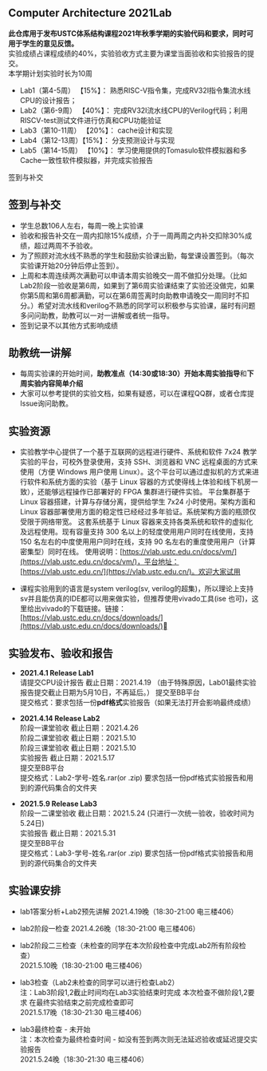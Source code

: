 ## Computer Architecture 2021Lab
**此仓库用于发布USTC体系结构课程2021年秋季学期的实验代码和要求，同时可用于学生的意见反馈。**  
实验成绩占课程成绩的40%，实验验收方式主要为课堂当面验收和实验报告的提交。  
本学期计划实验时长为10周

* Lab1（第4-5周）  【15%】： 熟悉RISC-V指令集，完成RV32I指令集流水线CPU的设计报告；
* Lab2（第6-9周）  【40%】： 完成RV32I流水线CPU的Verilog代码；利用RISCV-test测试文件进行仿真和CPU功能验证
* Lab3（第10-11周） 【20%】： cache设计和实现
* Lab4（第12-13周）【15%】： 分支预测设计与实现
* Lab5（第14-15周）   【10%】： 学习使用提供的Tomasulo软件模拟器和多Cache一致性软件模拟器，并完成实验报告


签到与补交

## 签到与补交

* 学生总数106人左右，每周一晚上实验课
* 验收和报告补交在一周内扣除15%成绩，介于一周两周之内补交扣除30%成绩，超过两周不予验收。
* 为了照顾对流水线不熟悉的学生和鼓励实验课出勤，每堂课设置签到。（每次实验课开始20分钟后停止签到）。
* 上周和本周连续两次满勤可以申请本周实验晚交一周不做扣分处理。（比如Lab2阶段一验收是第6周，如果到了第6周实验课结束了实验还没做完，如果你第5周和第6周都满勤，可以在第6周签离时向助教申请晚交一周同时不扣分。）希望对流水线和verilog不熟悉的同学可以积极参与实验课，届时有问题多问问助教，助教可以一对一讲解或者统一指导。
* 签到记录不以其他方式影响成绩

## 助教统一讲解
*  每周实验课的开始时间，**助教准点（14:30或18:30）**开始**本周实验指导**和**下周实验内容简单介绍**
* 大家可以参考提供的实验文档，如果有疑惑，可以在课程QQ群，或者仓库提Issue询问助教。


## 实验资源


* 实验教学中心提供了一个基于互联网的远程进行硬件、系统和软件 7x24 教学实验的平台，可校外登录使用，支持 SSH、浏览器和 VNC 远程桌面的方式来使用（方便 Windows 用户使用 Linux）。这个平台可以通过虚拟机的方式来进行软件和系统方面的实验（基于 Linux 容器的方式使得线上体验和线下机房一致），还能够远程操作已部署好的 FPGA 集群进行硬件实验。
平台集群基于 Linux 容器搭建，计算与存储分离，提供给学生 7x24 小时使用。架构方面和 Linux 容器部署使用方面的稳定性已经经过多年验证。系统架构方面的瓶颈仅受限于网络带宽。
这套系统基于 Linux 容器来支持各类系统和软件的虚拟化及远程使用。现有容量支持 300 名以上的轻度使用用户同时在线使用，支持 150 名左右的中度使用用户同时在线，支持 90 名左右的重度使用用户（计算密集型）同时在线。
使用说明：[https://vlab.ustc.edu.cn/docs/vm/](https://vlab.ustc.edu.cn/docs/vm/)，平台地址：[https://vlab.ustc.edu.cn/](https://vlab.ustc.edu.cn/)。欢迎大家试用

* 课程实验用到的语言是system verilog(sv, verilog的超集)，所以理论上支持sv并且能仿真的IDE都可以用来做实验，但推荐使用vivado工具(ise 也可)，这里给出vivado的下载链接。链接：[https://vlab.ustc.edu.cn/docs/downloads/](https://vlab.ustc.edu.cn/docs/downloads/)


## 实验发布、验收和报告

* **2021.4.1 Release Lab1**  
  请提交CPU设计报告 截止日期：2021.4.19  （由于特殊原因，Lab01最终实验报告提交截止日期为5月10日，不再延后。）
  提交至BB平台  
  提交格式：要求包括一份**pdf格式**实验报告（如果无法打开会影响最终成绩）  

* **2021.4.14 Release Lab2**  
  阶段一课堂验收 截止日期：2021.4.26  
  阶段二课堂验收 截止日期：2021.5.10  
  阶段三课堂验收 截止日期：2021.5.10  
  实验报告 截止日期：2021.5.17  
  提交至BB平台  
  提交格式：Lab2-学号-姓名.rar(or .zip) 要求包括一份pdf格式实验报告和用到的源代码集合的文件夹  

* **2021.5.9 Release Lab3**  
  阶段一二课堂验收 截止日期：2021.5.24  (只进行一次统一验收，验收时间为5.24日)  
  实验报告 截止日期：2021.5.31  
  提交至BB平台  
  提交格式：Lab3-学号-姓名.rar(or .zip) 要求包括一份pdf格式实验报告和用到的源代码集合的文件夹  

## 实验课安排

* lab1答案分析+Lab2预先讲解 
  2021.4.19晚（18:30-21:00 电三楼406）

* lab2阶段一检查 
  2021.4.26晚（18:30-21:00 电三楼406）

* lab2阶段二三检查（未检查的同学在本次阶段检查中完成Lab2所有阶段检查）  
  2021.5.10晚（18:30-21:00 电三楼406）

* lab3检查（Lab2未检查的同学可以进行检查Lab2）  
  注：Lab3阶段1,2截止时间均在Lab3实验结束时完成 本次检查不做阶段1,2要求 在最终实验结束之前完成检查即可  
  2021.5.17晚（18:30-21:30 电三楼406）

* lab3最终检查 - 未开始  
  注：本次检查为最终检查时间 - 如没有签到两次则无法延迟验收或延迟提交实验报告  
  2021.5.24晚（18:30-21:30 电三楼406） 